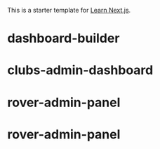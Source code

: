 This is a starter template for [Learn Next.js](https://nextjs.org/learn).
# dashboard-builder
# clubs-admin-dashboard
# rover-admin-panel
# rover-admin-panel
